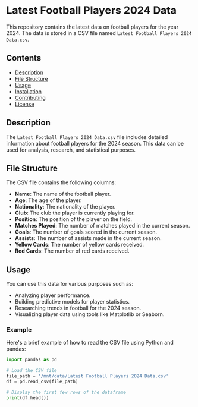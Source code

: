 # Latest Football Players 2024 Data

This repository contains the latest data on football players for the year 2024. The data is stored in a CSV file named `Latest Football Players 2024 Data.csv`.

## Contents

- [Description](#description)
- [File Structure](#file-structure)
- [Usage](#usage)
- [Installation](#installation)
- [Contributing](#contributing)
- [License](#license)

## Description

The `Latest Football Players 2024 Data.csv` file includes detailed information about football players for the 2024 season. This data can be used for analysis, research, and statistical purposes.

## File Structure

The CSV file contains the following columns:
- **Name**: The name of the football player.
- **Age**: The age of the player.
- **Nationality**: The nationality of the player.
- **Club**: The club the player is currently playing for.
- **Position**: The position of the player on the field.
- **Matches Played**: The number of matches played in the current season.
- **Goals**: The number of goals scored in the current season.
- **Assists**: The number of assists made in the current season.
- **Yellow Cards**: The number of yellow cards received.
- **Red Cards**: The number of red cards received.

## Usage

You can use this data for various purposes such as:
- Analyzing player performance.
- Building predictive models for player statistics.
- Researching trends in football for the 2024 season.
- Visualizing player data using tools like Matplotlib or Seaborn.

### Example

Here's a brief example of how to read the CSV file using Python and pandas:

```python
import pandas as pd

# Load the CSV file
file_path = '/mnt/data/Latest Football Players 2024 Data.csv'
df = pd.read_csv(file_path)

# Display the first few rows of the dataframe
print(df.head())
